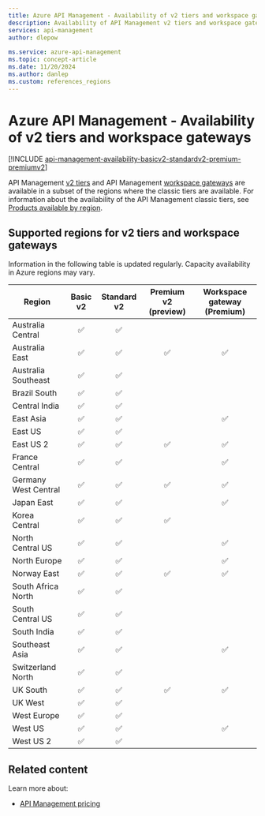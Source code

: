 ```yaml
---
title: Azure API Management - Availability of v2 tiers and workspace gateways
description: Availability of API Management v2 tiers and workspace gateways in Azure regions. This information supplements product availability by region. 
services: api-management
author: dlepow
 
ms.service: azure-api-management
ms.topic: concept-article
ms.date: 11/20/2024
ms.author: danlep
ms.custom: references_regions
---
```


# Azure API Management - Availability of v2 tiers and workspace gateways

[!INCLUDE [api-management-availability-basicv2-standardv2-premium-premiumv2](../../includes/api-management-availability-basicv2-standardv2-premium-premiumv2.md)]

API Management [v2 tiers](v2-service-tiers-overview.md) and API Management [workspace gateways](workspaces-overview.md#workspace-gateway) are available in a subset of the regions where the classic tiers are available. For information about the availability of the API Management classic tiers, see [Products available by region](https://azure.microsoft.com/global-infrastructure/services/).


## Supported regions for v2 tiers and workspace gateways

Information in the following table is updated regularly. Capacity availability in Azure regions may vary.


| Region | Basic v2 | Standard v2 | Premium v2 (preview) | Workspace gateway (Premium) | 
|-----|:---:|:---:|:---:|:---:|
| Australia Central | ✅ | ✅ | | |
| Australia East | ✅ | ✅ | ✅ | ✅ |
| Australia Southeast | ✅ | ✅ | | |
| Brazil South | ✅ | ✅ | |  |
| Central India  | ✅ | ✅ | |  |
| East Asia | ✅ | ✅ | | ✅ |
| East US  | ✅ | ✅ |  |  |
| East US 2 | ✅ | ✅ | ✅ | ✅ |
| France Central  | ✅ | ✅ | | ✅ |
| Germany West Central  | ✅ | ✅ | ✅ | ✅ |
| Japan East | ✅ | ✅ | | ✅ |
| Korea Central | ✅ | ✅ | ✅ | | 
| North Central US | ✅ | ✅ |  | ✅ |
| North Europe | ✅ | ✅ |  | ✅ |
| Norway East | ✅ | ✅ | ✅ | ✅ |
| South Africa North | ✅ | ✅ | |  |
| South Central US | ✅ | ✅ |  |  |
| South India | ✅ | ✅ |  |  |
| Southeast Asia | ✅ | ✅ | | ✅ |
| Switzerland North | ✅ |✅ |  | |
| UK South | ✅  | ✅ | ✅ | ✅ |
| UK West | ✅  | ✅ | | |
| West Europe  | ✅ | ✅ | |  |
| West US | ✅ | ✅ |  | ✅ |
| West US 2 | ✅ | ✅ |  | |


## Related content

Learn more about:

* [API Management pricing](https://aka.ms/apimpricing)

